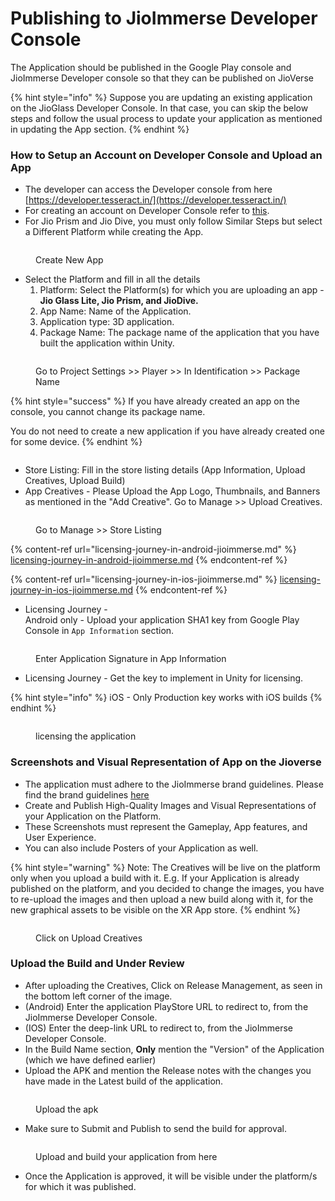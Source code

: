 # Publishing to JioImmerse Developer Console

The Application should be published in the Google Play console and JioImmerse Developer console so that they can be published on JioVerse

{% hint style="info" %}
Suppose you are updating an existing application on the JioGlass Developer Console. In that case, you can skip the below steps and follow the usual process to update your application as mentioned in updating the App section.&#x20;
{% endhint %}

### How to Setup an Account on Developer Console and Upload an App

* The developer can access the Developer console from here [https://developer.tesseract.in/](https://developer.tesseract.in/)
* For creating an account on Developer Console refer to [this](https://tesseractpvt-my.sharepoint.com/:b:/g/personal/developer_tesseract_in/EUK6YjFqtQBFict7fhQQFkIBMTog1T5J-Ze1C3czU6e9zA?e=3UZpZc).
* For Jio Prism and Jio Dive, you must only follow Similar Steps but select a Different Platform while creating the App.

<figure><img src="../.gitbook/assets/image (120).png" alt=""><figcaption><p>Create New App</p></figcaption></figure>

* Select the Platform and fill in all the details
  1. Platform: Select the Platform(s) for which you are uploading an app - **Jio Glass Lite, Jio Prism, and JioDive.**
  2. App Name: Name of the Application.&#x20;
  3. Application type: 3D application.
  4. Package Name: The package name of the application that you have built the application within Unity.

<figure><img src="../.gitbook/assets/MicrosoftTeams-image (5).png" alt=""><figcaption><p>Go to Project Settings >> Player >> In Identification >> Package Name</p></figcaption></figure>

{% hint style="success" %}
If you have already created an app on the console, you cannot change its package name.&#x20;

You do not need to create a new application if you have already created one for some device.
{% endhint %}

<figure><img src="../.gitbook/assets/2023-01-16-20-59-57.png" alt=""><figcaption></figcaption></figure>

* Store Listing: Fill in the store listing details (App Information, Upload Creatives, Upload Build)
* App Creatives  - Please Upload the App Logo, Thumbnails, and Banners as mentioned in the "Add Creative". Go to Manage >> Upload Creatives. \
  &#x20;

<figure><img src="../.gitbook/assets/image (123).png" alt=""><figcaption><p>Go to Manage >> Store Listing</p></figcaption></figure>

{% content-ref url="licensing-journey-in-android-jioimmerse.md" %}
[licensing-journey-in-android-jioimmerse.md](licensing-journey-in-android-jioimmerse.md)
{% endcontent-ref %}

{% content-ref url="licensing-journey-in-ios-jioimmerse.md" %}
[licensing-journey-in-ios-jioimmerse.md](licensing-journey-in-ios-jioimmerse.md)
{% endcontent-ref %}

* Licensing Journey - \
  Android only - Upload your application SHA1 key from Google Play Console in `App Information` section.

<figure><img src="../.gitbook/assets/image (122).png" alt=""><figcaption><p>Enter Application Signature in App Information</p></figcaption></figure>

* Licensing Journey - Get the key to implement in Unity for licensing.

{% hint style="info" %}
iOS - Only Production key works with iOS builds
{% endhint %}

<figure><img src="../.gitbook/assets/image (55).png" alt=""><figcaption><p>licensing the application</p></figcaption></figure>

### Screenshots and Visual Representation of App on the Jioverse

* The application must adhere to the JioImmerse brand guidelines. Please find the brand guidelines [here](branding-guidelines.md)
* Create and Publish High-Quality Images and Visual Representations of your Application on the Platform.
* These Screenshots must represent the Gameplay, App features, and User Experience.&#x20;
* You can also include Posters of your Application as well.&#x20;

{% hint style="warning" %}
Note: The Creatives will be live on the platform only when you upload a build with it. E.g. If your Application is already published on the platform, and you decided to change the images, you have to re-upload the images and then upload a new build along with it, for the new graphical assets to be visible on the XR App store.
{% endhint %}

<figure><img src="../.gitbook/assets/brave_MwRfLdsGj1.png" alt=""><figcaption><p>Click on Upload Creatives</p></figcaption></figure>

### Upload the Build and Under Review&#x20;

* After uploading the Creatives, Click on Release Management, as seen in the bottom left corner of the image.
* (Android) Enter the application PlayStore URL to redirect to, from the JioImmerse Developer Console.
* (IOS) Enter the deep-link URL to redirect to, from the JioImmerse Developer Console.
* In the Build Name section, **Only** mention the "Version" of the Application (which we have defined earlier)
* Upload the APK and mention the Release notes with the changes you have made in the Latest build of the application. &#x20;

<figure><img src="../.gitbook/assets/image (125).png" alt=""><figcaption><p>Upload the apk</p></figcaption></figure>

* Make sure to Submit and Publish to send the build for approval.

<figure><img src="../.gitbook/assets/brave_P4WymQAEqJ.png" alt=""><figcaption><p>Upload and build your application from here</p></figcaption></figure>

* Once the Application is approved, it will be visible under the platform/s for which it was published.
